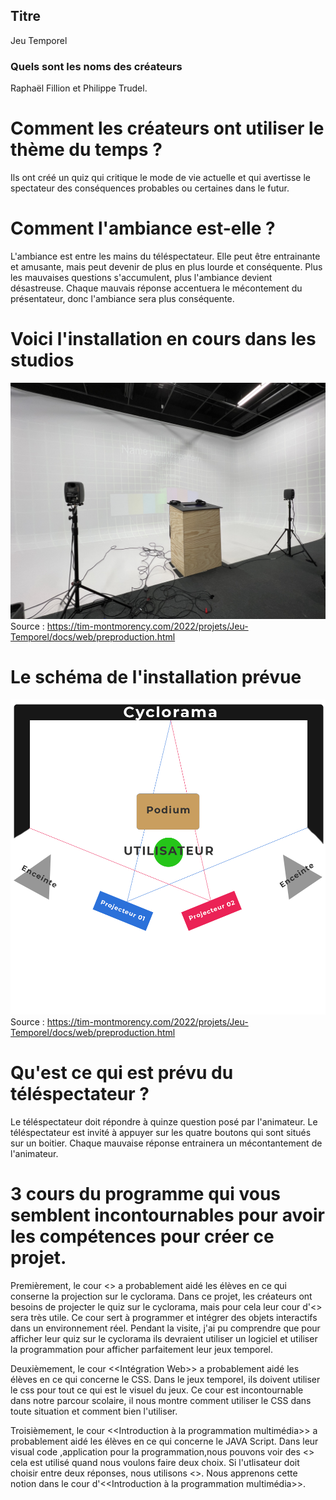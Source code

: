 ## Titre
Jeu Temporel

### Quels sont les noms des créateurs
Raphaël Fillion et Philippe Trudel.

# Comment les créateurs ont utiliser le thème du temps ?
Ils ont créé un quiz qui critique le mode de vie actuelle et qui avertisse le spectateur des conséquences probables ou certaines dans le futur. 

# Comment l'ambiance est-elle ?
L'ambiance est entre les mains du téléspectateur. Elle peut être entrainante et amusante, mais peut devenir de plus en plus lourde et conséquente. Plus les mauvaises questions s'accumulent, plus l'ambiance devient désastreuse. Chaque mauvais réponse accentuera le mécontement du présentateur, donc l'ambiance sera plus conséquente.

# Voici l'installation en cours dans les studios
![podium](media/podium-wide.jpeg)
Source : https://tim-montmorency.com/2022/projets/Jeu-Temporel/docs/web/preproduction.html

# Le schéma de l'installation prévue
![plan_technique](media/plan_technique_new.png)
Source : https://tim-montmorency.com/2022/projets/Jeu-Temporel/docs/web/preproduction.html

# Qu'est ce qui est prévu du téléspectateur ?
Le téléspectateur doit répondre à quinze question posé par l'animateur. Le téléspectateur est invité à appuyer sur les quatre boutons qui sont situés sur un boitier. Chaque mauvaise réponse entrainera un mécontantement de l'animateur. 

# 3 cours du programme qui vous semblent incontournables pour avoir les compétences pour créer ce projet.
Premièrement, le cour <<Espace Interactif>> a probablement aidé les élèves en ce qui conserne la projection sur le cyclorama. Dans ce projet, les créateurs ont besoins de projecter le quiz sur le cyclorama, mais pour cela leur cour d'<<Espace Interactif>> sera très utile. Ce cour sert à programmer et intégrer des objets interactifs dans un environnement réel. Pendant la visite, j'ai pu comprendre que pour afficher leur quiz sur le cyclorama ils devraient utiliser un logiciel et utiliser la programmation pour afficher parfaitement leur jeux temporel.

  Deuxièmement, le cour <<Intégration Web>> a probablement aidé les élèves en ce qui concerne le CSS. Dans le jeux temporel, ils doivent utiliser le css pour tout ce qui est le visuel du jeux. Ce cour est incontournable dans notre parcour scolaire, il nous montre comment utiliser le CSS dans toute situation et comment bien l'utiliser.

  Troisièmement, le cour <<Introduction à la programmation multimédia>> a probablement aidé les élèves en ce qui concerne le JAVA Script. Dans leur visual code ,application pour la programmation,nous pouvons voir des <<if>> cela est utilisé quand nous voulons faire deux choix. Si l'utlisateur doit choisir entre deux réponses, nous utilisons <<if>>. Nous apprenons cette notion dans le cour d'<<Introduction à la programmation multimédia>>.
